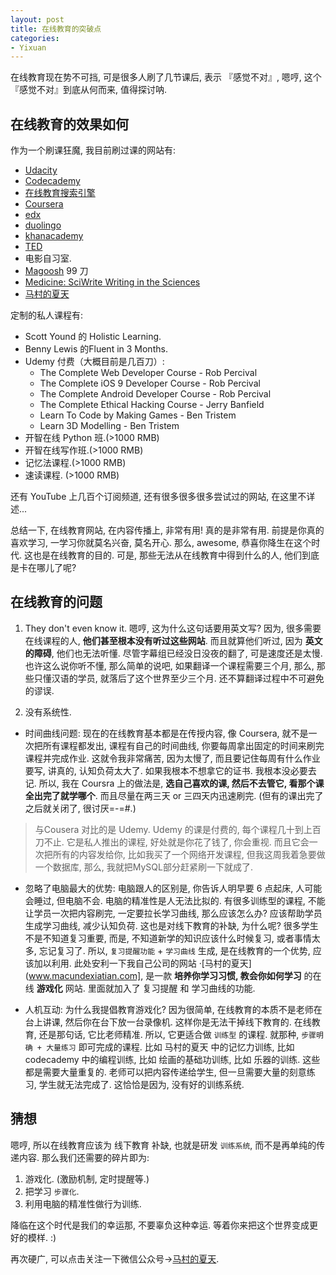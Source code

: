 ```yaml
---
layout: post
title: 在线教育的突破点
categories:
- Yixuan
---
```


在线教育现在势不可挡, 可是很多人刷了几节课后, 表示 『感觉不对』, 嗯哼, 这个『感觉不对』到底从何而来, 值得探讨呐.

## 在线教育的效果如何

作为一个刷课狂魔, 我目前刷过课的网站有:

* [Udacity](www.udacity.com)
* [Codecademy](www.codecademy.com)
* [在线教育搜索引擎](http://www.noodle.org/)
* [Coursera](www.coursera.org)
* [edx](www.edx.org)
* [duolingo](www.duolingo.com)
* [khanacademy](http://www.khanacademy.org/)
* [TED](http://www.ted.com/)
* 电影自习室.
* [Magoosh](https://gre.magoosh.com/plans) 99 刀
* [Medicine: SciWrite Writing in the Sciences](https://lagunita.stanford.edu/login?next=/courses/Medicine/Sci-Write/Fall2014/progress)
* [马村的夏天](www.macundexiatian)

定制的私人课程有:

* Scott Yound 的 Holistic Learning.
* Benny Lewis 的Fluent in 3 Months.
* Udemy 付费（大概目前是几百刀）:
  * The Complete Web Developer Course - Rob Percival
  * The Complete iOS 9 Developer Course - Rob Percival
  * The Complete Android Developer Course - Rob Percival
  * The Complete Ethical Hacking Course - Jerry Banfield
  * Learn To Code by Making Games - Ben Tristem
  * Learn 3D Modelling - Ben Tristem
* 开智在线 Python 班.(>1000 RMB)
* 开智在线写作班.(>1000 RMB)
* 记忆法课程.(>1000 RMB)
* 速读课程. (>1000 RMB)

还有 YouTube 上几百个订阅频道, 还有很多很多很多尝试过的网站, 在这里不详述...

总结一下, 在线教育网站, 在内容传播上, 非常有用! 真的是非常有用. 前提是你真的喜欢学习, 一学习你就莫名兴奋, 莫名开心. 那么, awesome, 恭喜你降生在这个时代. 这也是在线教育的目的. 可是, 那些无法从在线教育中得到什么的人, 他们到底是卡在哪儿了呢?

## 在线教育的问题

1. They don't even know it.
嗯哼, 这为什么这句话要用英文写? 因为, 很多需要在线课程的人, **他们甚至根本没有听过这些网站**. 而且就算他们听过, 因为 **英文的障碍**, 他们也无法听懂. 尽管字幕组已经没日没夜的翻了, 可是速度还是太慢. 也许这么说你听不懂, 那么简单的说吧, 如果翻译一个课程需要三个月, 那么, 那些只懂汉语的学员, 就落后了这个世界至少三个月. 还不算翻译过程中不可避免的谬误.

2. 没有系统性.

  * 时间曲线问题: 现在的在线教育基本都是在传授内容, 像 Coursera, 就不是一次把所有课程都发出, 课程有自己的时间曲线, 你要每周拿出固定的时间来刷完课程并完成作业. 这就令我非常痛苦, 因为太慢了, 而且要记住每周有什么作业要写, 讲真的, 认知负荷太大了. 如果我根本不想拿它的证书. 我根本没必要去记. 所以, 我在 Coursra 上的做法是, **选自己喜欢的课, 然后不去管它, 看那个课全出完了就学哪个**. 而且尽量在两三天 or 三四天内迅速刷完. (但有的课出完了之后就关闭了, 很讨厌=-=#.)

  > 与Cousera 对比的是 Udemy. Udemy 的课是付费的, 每个课程几十到上百刀不止. 它是私人推出的课程, 好处就是你花了钱了, 你会重视. 而且它会一次把所有的内容发给你, 比如我买了一个网络开发课程, 但我这周我着急要做一个数据库, 那么, 我就把MySQL部分赶紧刷一下就成了.

  * 忽略了电脑最大的优势: 电脑跟人的区别是, 你告诉人明早要 6 点起床, 人可能会睡过, 但电脑不会. 电脑的精准性是人无法比拟的. 有很多训练型的课程, 不能让学员一次把内容刷完, 一定要拉长学习曲线, 那么应该怎么办? 应该帮助学员生成学习曲线, 减少认知负荷. 这也是对线下教育的补缺, 为什么呢? 很多学生不是不知道复习重要, 而是, 不知道新学的知识应该什么时候复习, 或者事情太多, 忘记复习了. 所以, `复习提醒功能` + `学习曲线` 生成, 是在线教育的一个优势, 应该加以利用. 此处安利一下我自己公司的网站 ·[马村的夏天](www.macundexiatian.com], 是一款 **培养你学习习惯, 教会你如何学习** 的在线 **游戏化** 网站. 里面就加入了 复习提醒 和 学习曲线的功能.

  * 人机互动: 为什么我提倡教育游戏化? 因为很简单, 在线教育的本质不是老师在台上讲课, 然后你在台下放一台录像机. 这样你是无法干掉线下教育的. 在线教育, 还是那句话, 它比老师精准. 所以, 它更适合做 `训练型` 的课程. 就那种, `步骤明确 + 大量练习` 即可完成的课程. 比如 马村的夏天 中的记忆力训练, 比如 codecademy 中的编程训练, 比如 绘画的基础功训练, 比如 乐器的训练. 这些都是需要大量重复的. 老师可以把内容传递给学生, 但一旦需要大量的刻意练习, 学生就无法完成了. 这恰恰是因为, 没有好的训练系统.

## 猜想

嗯哼, 所以在线教育应该为 线下教育 补缺, 也就是研发 `训练系统`, 而不是再单纯的传递内容. 那么我们还需要的碎片即为:

1. 游戏化. (激励机制, 定时提醒等.)
2. 把学习 `步骤化`.
3. 利用电脑的精准性做行为训练.

降临在这个时代是我们的幸运那, 不要辜负这种幸运. 等着你来把这个世界变成更好的模样. :)

再次硬广, 可以点击关注一下微信公众号→[马村的夏天](http://openmindclub.qiniudn.com/Yixuan/image/macunSDco.png).
